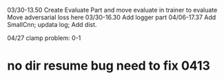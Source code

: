 03/30-13.50 Create Evaluate Part and move evaluate in trainer to evaluate 
Move adversarial loss here
03/30-16.30 Add logger part
04/06-17.37 Add SmallCnn; updata log;  Add dist.

04/27 clamp problem: 0-1

# no dir resume bug need to fix 0413
